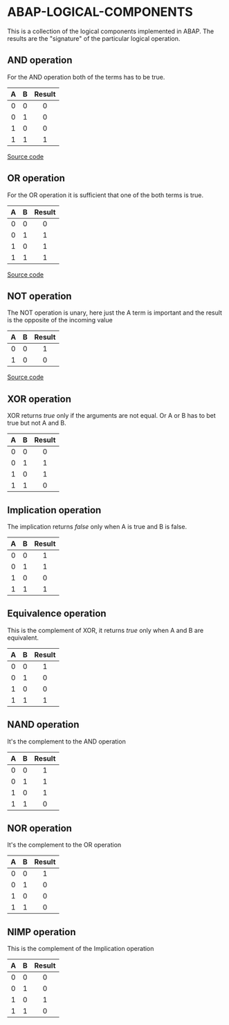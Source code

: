 # ABAP-LOGICAL-COMPONENTS
This is a collection of the logical components implemented in ABAP. The results are the "signature" of the particular logical operation.

## AND operation
For the AND operation both of the terms has to be true.

|  A  |  B  | Result | 
|:---:|:---:|:------:|
|  0  |  0  |   0    |
|  0  |  1  |   0    |
|  1  |  0  |   0    |
|  1  |  1  |   1    |
[Source code](src/y_and.clas.abap)

## OR operation
For the OR operation it is sufficient that one of the both terms is true.

|  A  |  B  | Result | 
|:---:|:---:|:------:|
|  0  |  0  |   0    |
|  0  |  1  |   1    |
|  1  |  0  |   1    |
|  1  |  1  |   1    |
[Source code](src/y_or.clas.abap)

## NOT operation
The NOT operation is unary, here just the A term is important and the result is the opposite of the incoming value

|  A  |  B  | Result |
|:---:|:---:|:------:|
|  0  |  0  |   1    |
|  1  |  0  |   0    |
[Source code](src/y_not.clas.abap)

## XOR operation
XOR returns *true* only if the arguments are not equal. Or A or B has to bet true but not A and B.

|  A  |  B  | Result |
|:---:|:---:|:------:|
|  0  |  0  |   0    |
|  0  |  1  |   1    |
|  1  |  0  |   1    |
|  1  |  1  |   0    | 

## Implication operation
The implication returns *false* only when A is true and B is false.

|  A  |  B  | Result |
|:---:|:---:|:------:|
|  0  |  0  |   1    |
|  0  |  1  |   1    |
|  1  |  0  |   0    |
|  1  |  1  |   1    | 

## Equivalence operation
This is the complement of XOR, it returns *true* only when A and B are equivalent.

|  A  |  B  | Result |
|:---:|:---:|:------:|
|  0  |  0  |   1    |
|  0  |  1  |   0    |
|  1  |  0  |   0    |
|  1  |  1  |   1    | 

## NAND operation
It's the complement to the AND operation

|  A  |  B  | Result |
|:---:|:---:|:------:|
|  0  |  0  |   1    |
|  0  |  1  |   1    |
|  1  |  0  |   1    |
|  1  |  1  |   0    |

## NOR operation
It's the complement to the OR operation

|  A  |  B  | Result |
|:---:|:---:|:------:|
|  0  |  0  |   1    |
|  0  |  1  |   0    |
|  1  |  0  |   0    |
|  1  |  1  |   0    | 

## NIMP operation
This is the complement of the Implication operation

|  A  |  B  | Result |
|:---:|:---:|:------:|
|  0  |  0  |   0    |
|  0  |  1  |   0    |
|  1  |  0  |   1    |
|  1  |  1  |   0    | 

